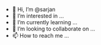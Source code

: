 - 👋 Hi, I’m @sarjan
- 👀 I’m interested in ...
- 🌱 I’m currently learning ...
- 💞️ I’m looking to collaborate on ...
- 📫 How to reach me ...

<!---
sarjan/sarjan is a ✨ special ✨ repository because its `README.md` (this file) appears on your GitHub profile.
You can click the Preview link to take a look at your changes.
--->
